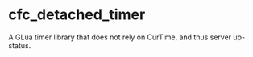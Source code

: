 # cfc_detached_timer
A GLua timer library that does not rely on CurTime, and thus server up-status.
